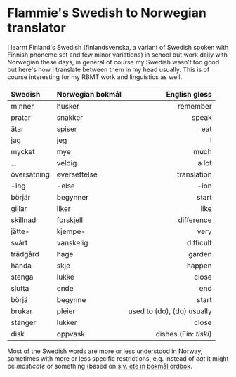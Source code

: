 # Flammie's Swedish to Norwegian translator

I learnt Finland's Swedish (finlandsvenska, a variant of Swedish spoken with
Finnish phoneme set and few minor variations) in school but work daily with
Norwegian these days, in general of course my Swedish wasn't too good but here's
how I translate between them in my head usually. This is of course interesting
for my RBMT work and linguistics as well.

| Swedish | Norwegian bokmål | English gloss |
| :------ | :--------------- | ------------: |
| minner | husker | remember |
| pratar | snakker | speak |
| ätar | spiser | eat |
| jag | jeg | I |
| mycket | mye | much |
| ... | veldig | a lot |
| översätning | øversettelse | translation |
| -ing | -else | -ion |
| börjär | begynner | start |
| gillar | liker | like |
| skillnad | forskjell | difference |
| jätte- | kjempe- | very |
| svårt | vanskelig | difficult |
| trädgård | hage | garden |
| hända | skje | happen |
| stenga | lukke | close |
| slutta | ende | end |
| börjä | begynne | start |
| brukar | pleier | used to (do), (do) usually |
| stänger | lukker | close |
| disk | oppvask | dishes (Fin: *tiski*) |

Most of the Swedish words are more or less understood in Norway, sometimes with
more or less specific restrictions, e.g. instead of *eat* it might be
*masticate* or something (based on [s.v. ete in bokmål
ordbok](https://ordbok.uib.no/perl/ordbok.cgi?OPP=ete&bokmaal=+&ordbok=bokmaal).

